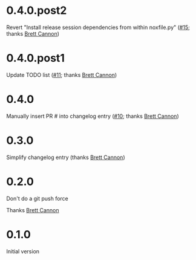 # 0.4.0.post2
Revert "Install release session dependencies from within noxfile.py" ([#15](https://github.com/brettcannon/python-project-template/pull/15); thanks [Brett Cannon](https://github.com/brettcannon))

# 0.4.0.post1
Update TODO list ([#11](https://github.com/brettcannon/python-project-template/pull/11); thanks [Brett Cannon](https://github.com/brettcannon))

# 0.4.0
Manually insert PR # into changelog entry ([#10](https://github.com/brettcannon/python-project-template/pull/10); thanks [Brett Cannon](https://github.com/brettcannon))

# 0.3.0
Simplify changelog entry (thanks [Brett Cannon](https://github.com/brettcannon))

# 0.2.0
Don't do a git push force

Thanks [Brett Cannon](https://github.com/brettcannon)

# 0.1.0
Initial version
